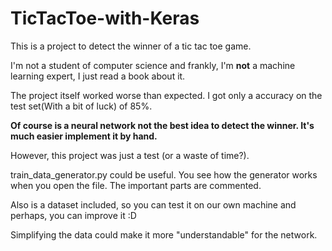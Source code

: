 # TicTacToe-with-Keras

This is a project to detect the winner of a tic tac toe game.

I'm not a student of computer science and frankly, I'm **not** a machine learning expert, I just read a book about it.

The project itself worked worse than expected. I got only a accuracy on the test set(With a bit of luck) of 85%.

**Of course is a neural network not the best idea to detect the winner. It's much easier implement it by hand.**

However, this project was just a test (or a waste of time?).

train_data_generator.py could be useful. You see how the generator works when you open the file. The important parts are commented.

Also is a dataset included, so you can test it on our own machine and perhaps, you can improve it :D

Simplifying the data could make it more "understandable" for the network.
